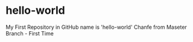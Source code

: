 # hello-world
My First Repository in GitHub name is 'hello-world'
Chanfe from Maseter Branch - First Time
